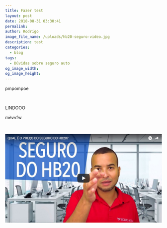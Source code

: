 ```yaml
---
title: Fazer test
layout: post
date: 2018-08-31 03:30:41
permalink:
author: Rodrigo
image_file_name: /uploads/hb20-seguro-video.jpg
description: test
categories:
  - blog
tags:
  - Dúvidas sobre seguro auto
og_image_width:
og_image_height:
---
```


pmpompoe

 

LINDOOO

mèvvfw

 

![](/uploads/hb20-seguro-video.jpg)